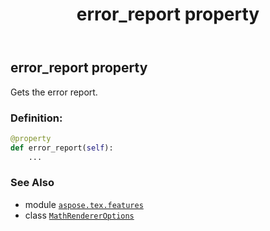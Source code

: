 ﻿---
title: error_report property
second_title: Aspose.TeX for Python via .NET API References
description: 
type: docs
weight: 40
url: /python-net/aspose.tex.features/mathrendereroptions/error_report/
is_root: false
---

## error_report property


Gets the error report.
### Definition:
```python
@property
def error_report(self):
    ...
```

### See Also
* module [`aspose.tex.features`](../../)
* class [`MathRendererOptions`](/tex/python-net/aspose.tex.features/mathrendereroptions)
